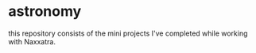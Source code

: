 # astronomy
this repository consists of the mini projects I've completed while working with Naxxatra.
